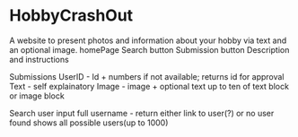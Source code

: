 # HobbyCrashOut
A website to present photos and information about your hobby via text and an optional image. 
homePage
  Search button                 Submission button
  Description and instructions

Submissions
  UserID - Id + numbers if not available; returns id for approval
  Text - self explainatory
  Image - image + optional text
  up to ten of text block or image block

Search user
  input full username - return either link to user(?) or no user found
  shows all possible users(up to 1000)
